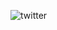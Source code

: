 ![twitter](https://user-images.githubusercontent.com/116850173/200340896-74105c2f-3d89-491a-84fc-dd1a0eb78cc5.gif)
